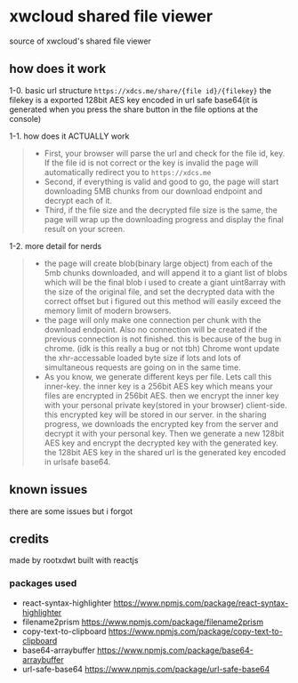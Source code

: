 # xwcloud shared file viewer

source of xwcloud's shared file viewer

## how does it work

1-0. basic url structure
`https://xdcs.me/share/{file id}/{filekey}`
the filekey is a exported 128bit AES key encoded in url safe base64(it is generated when you press the share button in the file options at the console)

1-1. how does it ACTUALLY work
> - First, your browser will parse the url and check for the file id, key. If the file id is not correct or the key is invalid the page will
  automatically redirect you to `https://xdcs.me`
> - Second, if everything is valid and good to go, the page will start downloading 5MB chunks from our download endpoint and decrypt each of it.
> - Third, if the file size and the decrypted file size is the same, the page will wrap up the downloading progress and display the final result on your screen.

1-2. more detail for nerds
> - the page will create blob(binary large object) from each of the 5mb chunks downloaded, and will append it to a giant list of blobs which will be the final blob
  i used to create a giant uint8array with the size of the original file, and set the decrypted data with the correct offset but i figured out this method will easily exceed the
  memory limit of modern browsers.
> - the page will only make one connection per chunk with the download endpoint. Also no connection will be created if the previous connection is not finished.
  this is because of the bug in chrome. (idk is this really a bug or not tbh) Chrome wont update the xhr-accessable loaded byte size if lots and lots of simultaneous requests
  are going on in the same time.
> - As you know, we generate different keys per file. Lets call this inner-key.
  the inner key is a 256bit AES key which means your files are encrypted in 256bit AES. then we encrypt the inner key
  with your personal private key(stored in your browser) client-side. this encrypted key will be stored in our server.
  in the sharing progress, we downloads the encrypted key from the server and decrypt it with your personal key. Then we generate a new 128bit AES key
  and encrypt the decrypted key with the generated key. the 128bit AES key in the shared url is the generated key encoded in urlsafe base64.
  
  
## known issues
there are some issues but i forgot

## credits
made by rootxdwt
built with reactjs
 ### packages used
 - react-syntax-highlighter https://www.npmjs.com/package/react-syntax-highlighter
 - filename2prism https://www.npmjs.com/package/filename2prism
 - copy-text-to-clipboard https://www.npmjs.com/package/copy-text-to-clipboard
 - base64-arraybuffer https://www.npmjs.com/package/base64-arraybuffer
 - url-safe-base64 https://www.npmjs.com/package/url-safe-base64
